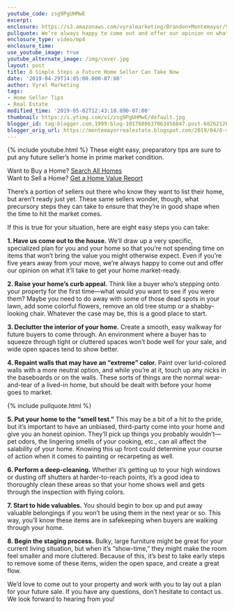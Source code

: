 ```yaml
---
youtube_code: zsg9PgUHMwE
excerpt:
enclosure: https://s3.amazonaws.com/vyralmarketing/Brandon+Montemayor/Videos/Santa+Clarita+Valley+Real+Estate+-+8+Simple+Steps+a+Future+Home+Seller+Can+Take+Now.mp4
pullquote: We’re always happy to come out and offer our opinion on what it’ll take to get your home market-ready.
enclosure_type: video/mp4
enclosure_time:
use_youtube_image: true
youtube_alternate_image: /img/cover.jpg
layout: post
title: 8 Simple Steps a Future Home Seller Can Take Now
date: '2019-04-29T14:05:00.000-07:00'
author: Vyral Marketing
tags:
- Home Seller Tips
- Real Estate
modified_time: '2019-05-02T12:43:18.090-07:00'
thumbnail: https://i.ytimg.com/vi/zsg9PgUHMwE/default.jpg
blogger_id: tag:blogger.com,1999:blog-1017680637063456847.post-6826212686874699771
blogger_orig_url: https://montemayorrealestate.blogspot.com/2019/04/8-simples-steps-future-home-seller-can.html
---
```

{% include youtube.html %}
These eight easy, preparatory tips are sure to put any
future seller’s home in prime market condition.

<div class="post-cta">
Want to Buy a Home? <a href="http://myscvhomefinder.com/search#?q_limit=36&q_prioritize=agents.0.id=F207098400%7Coffice.id=FF7000252&mlsId=347&status=1%7C3&q_sort=createdAt-&q_offset=0" target="_blank">Search All Homes</a><br>
Want to Sell a Home? <a href="http://myscvhomefinder.com/home_value" target="_blank">Get a Home Value Report</a>
</div>

There’s a portion of sellers out there who know they want to list their home, but aren’t ready just yet. These same sellers wonder, though, what precursory steps they can take to ensure that they’re in good shape when the time to hit the market comes.

If this is true for your situation, here are eight easy steps you can take:

**1. Have us come out to the house.** We’ll draw up a very specific, specialized plan for you and your home so that you’re not spending time on items that won’t bring the value you might otherwise expect. Even if you’re five years away from your move, we’re always happy to come out and offer our opinion on what it’ll take to get your home market-ready.

**2. Raise your home’s curb appeal.** Think like a buyer who’s stepping onto your property for the first time—what would you want to see if you were them? Maybe you need to do away with some of those dead spots in your lawn, add some colorful flowers, remove an old tree stump or a shabby-looking chair. Whatever the case may be, this is a good place to start.

**3. Declutter the interior of your home.** Create a smooth, easy walkway for future buyers to come through. An environment where a buyer has to squeeze through tight or cluttered spaces won’t bode well for your sale, and wide open spaces tend to show better.

**4. Repaint walls that may have an “extreme” color.** Paint over lurid-colored walls with a more neutral option, and while you’re at it, touch up any nicks in the baseboards or on the walls. These sorts of things are the normal wear-and-tear of a lived-in home, but should be dealt with before your home goes to market.

{% include pullquote.html %}

**5. Put your home to the “smell test.”** This may be a bit of a hit to the pride, but it’s important to have an unbiased, third-party come into your home and give you an honest opinion. They’ll pick up things you probably wouldn’t—pet odors, the lingering smells of your cooking, etc., can all affect the salability of your home. Knowing this up front could determine your course of action when it comes to painting or recarpeting as well.

**6. Perform a deep-cleaning.** Whether it’s getting up to your high windows or dusting off shutters at harder-to-reach points, it’s a good idea to thoroughly clean these areas so that your home shows well and gets through the inspection with flying colors.

**7. Start to hide valuables.** You should begin to box up and put away valuable belongings if you won’t be using them in the next year or so. This way, you’ll know these items are in safekeeping when buyers are walking through your home.

**8. Begin the staging process.** Bulky, large furniture might be great for your current living situation, but when it’s “show-time,” they might make the room feel smaller and more cluttered. Because of this, it’s best to take early steps to remove some of these items, widen the open space, and create a great flow.

We’d love to come out to your property and work with you to lay out a plan for your future sale. If you have any questions, don’t hesitate to contact us. We look forward to hearing from you!
